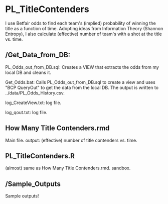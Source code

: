 PL_TitleContenders
=============
I use Betfair odds to find each team's (implied) probability of winning the title as a function of time. Adopting ideas from Information Theory (Shannon Entropy), I also calculate (effective) number of team's with a shot at the title vs. time.

/Get_Data_from_DB:
--------
PL_Odds_out_from_DB.sql: Creates a VIEW that extracts the odds from my local DB and cleans it.

Get_Odds.bat: Calls PL_Odds_out_from_DB.sql to create a view and uses "BCP QueryOut" to get the data from the local DB. The output is written to ../data/PL_Odds_History.csv.

log_CreateView.txt: log file.

log_qout.txt: log file. 

How Many Title Contenders.rmd
--------------------

Main file. output: (effective) number of title contenders vs. time.

PL_TitleContenders.R 
------------------------------------------------------
(almost) same as How Many Title Contenders.rmd. sandbox.

/Sample_Outputs
------------------

Sample outputs!